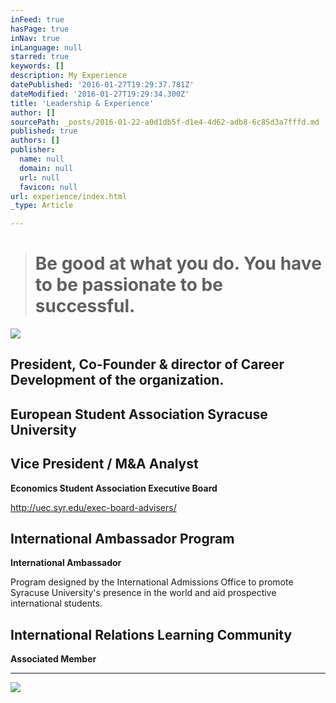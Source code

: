 ```yaml
---
inFeed: true
hasPage: true
inNav: true
inLanguage: null
starred: true
keywords: []
description: My Experience
datePublished: '2016-01-27T19:29:37.781Z'
dateModified: '2016-01-27T19:29:34.300Z'
title: 'Leadership & Experience'
author: []
sourcePath: _posts/2016-01-22-a0d1db5f-d1e4-4d62-adb8-6c85d3a7fffd.md
published: true
authors: []
publisher:
  name: null
  domain: null
  url: null
  favicon: null
url: experience/index.html
_type: Article

---
```

> # Be good at what you do. You have to be passionate to be successful.

![](https://the-grid-user-content.s3-us-west-2.amazonaws.com/3cc0f372-94f5-4c01-b872-f64ef4a1bbd6.png)

## President, Co-Founder & director of Career Development of the organization. 

## **European Student Association Syracuse University**

## Vice President / M&A Analyst

**Economics Student Association Executive Board**

http://uec.syr.edu/exec-board-advisers/

## International Ambassador Program

**International Ambassador**

Program designed by the International Admissions Office to promote Syracuse University's presence in the world and aid prospective international students.

## International Relations Learning Community

**Associated Member**

****
![](https://the-grid-user-content.s3-us-west-2.amazonaws.com/64b982c8-f47d-481a-86f5-121273c67111.gif)